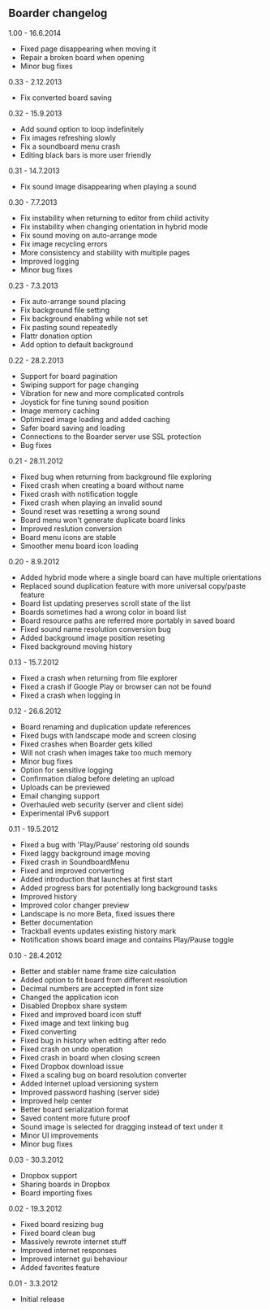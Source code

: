 ## Boarder changelog

1.00 - 16.6.2014
* Fixed page disappearing when moving it
* Repair a broken board when opening
* Minor bug fixes

0.33 - 2.12.2013
* Fix converted board saving

0.32 - 15.9.2013
* Add sound option to loop indefinitely
* Fix images refreshing slowly
* Fix a soundboard menu crash
* Editing black bars is more user friendly

0.31 - 14.7.2013
* Fix sound image disappearing when playing a sound

0.30 - 7.7.2013
* Fix instability when returning to editor from child activity
* Fix instability when changing orientation in hybrid mode
* Fix sound moving on auto-arrange mode
* Fix image recycling errors
* More consistency and stability with multiple pages
* Improved logging
* Minor bug fixes

0.23 - 7.3.2013
* Fix auto-arrange sound placing
* Fix background file setting
* Fix background enabling while not set
* Fix pasting sound repeatedly
* Flattr donation option
* Add option to default background

0.22 - 28.2.2013
* Support for board pagination
* Swiping support for page changing
* Vibration for new and more complicated controls
* Joystick for fine tuning sound position
* Image memory caching
* Optimized image loading and added caching
* Safer board saving and loading
* Connections to the Boarder server use SSL protection
* Bug fixes

0.21 - 28.11.2012
* Fixed bug when returning from background file exploring
* Fixed crash when creating a board without name
* Fixed crash with notification toggle
* Fixed crash when playing an invalid sound
* Sound reset was resetting a wrong sound
* Board menu won't generate duplicate board links
* Improved reslution conversion
* Board menu icons are stable
* Smoother menu board icon loading

0.20 - 8.9.2012
* Added hybrid mode where a single board can have multiple orientations
* Replaced sound duplication feature with more universal copy/paste feature
* Board list updating preserves scroll state of the list
* Boards sometimes had a wrong color in board list
* Board resource paths are referred more portably in saved board
* Fixed sound name resolution conversion bug
* Added background image position reseting
* Fixed background moving history

0.13 - 15.7.2012
* Fixed a crash when returning from file explorer
* Fixed a crash if Google Play or browser can not be found
* Fixed a crash when logging in

0.12 - 26.6.2012
* Board renaming and duplication update references
* Fixed bugs with landscape mode and screen closing
* Fixed crashes when Boarder gets killed
* Will not crash when images take too much memory
* Minor bug fixes
* Option for sensitive logging
* Confirmation dialog before deleting an upload
* Uploads can be previewed
* Email changing support
* Overhauled web security (server and client side)
* Experimental IPv6 support

0.11 - 19.5.2012
* Fixed a bug with 'Play/Pause' restoring old sounds
* Fixed laggy background image moving
* Fixed crash in SoundboardMenu
* Fixed and improved converting
* Added introduction that launches at first start
* Added progress bars for potentially long background tasks
* Improved history
* Improved color changer preview
* Landscape is no more Beta, fixed issues there
* Better documentation
* Trackball events updates existing history mark
* Notification shows board image and contains Play/Pause toggle

0.10 - 28.4.2012
* Better and stabler name frame size calculation
* Added option to fit board from different resolution
* Decimal numbers are accepted in font size
* Changed the application icon
* Disabled Dropbox share system
* Fixed and improved board icon stuff
* Fixed image and text linking bug
* Fixed converting
* Fixed bug in history when editing after redo
* Fixed crash on undo operation
* Fixed crash in board when closing screen
* Fixed Dropbox download issue
* Fixed a scaling bug on board resolution converter
* Added Internet upload versioning system
* Improved password hashing (server side)
* Improved help center
* Better board serialization format
* Saved content more future proof
* Sound image is selected for dragging instead of text under it
* Minor UI improvements
* Minor bug fixes

0.03 - 30.3.2012
* Dropbox support
* Sharing boards in Dropbox
* Board importing fixes

0.02 - 19.3.2012
* Fixed board resizing bug
* Fixed board clean bug
* Massively rewrote internet stuff
* Improved internet responses
* Improved internet gui behaviour
* Added favorites feature

0.01 - 3.3.2012
* Initial release
